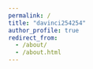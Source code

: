 ```yaml
---
permalink: /
title: "davinci254254"
author_profile: true
redirect_from: 
  - /about/
  - /about.html
---
```



